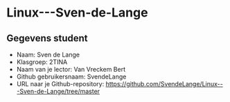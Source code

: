 # Linux---Sven-de-Lange

## Gegevens student

- Naam: Sven de Lange
- Klasgroep: 2TINA
- Naam van je lector: Van Vreckem Bert
- Github gebruikersnaam: SvendeLange
- URL naar je Github-repository: https://github.com/SvendeLange/Linux---Sven-de-Lange/tree/master
